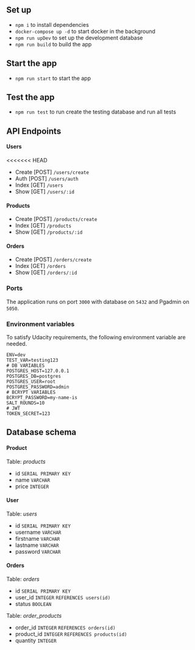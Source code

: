 ## Set up

- `npm i` to install dependencies
- `docker-compose up -d` to start docker in the background
- `npm run upDev` to set up the development database
- `npm run build` to build the app

## Start the app
- `npm run start` to start the app


## Test the app

- `npm run test` to run create the testing database and run all tests

## API Endpoints

#### Users
<<<<<<< HEAD
- Create [POST] `/users/create`  
- Auth [POST] `/users/auth`  
- Index [GET] `/users`  
- Show [GET] `/users/:id`  

#### Products
- Create [POST] `/products/create`  
- Index [GET] `/products` 
- Show [GET] `/products/:id` 

#### Orders
- Create [POST] `/orders/create`  
- Index [GET] `/orders`  
- Show [GET] `/orders/:id`  

### Ports
The application runs on port `3000` with database on `5432` and Pgadmin on `5050`.

### Environment variables 
To satisfy Udacity requirements, the following environment variable are needed.
```
ENV=dev
TEST_VAR=testing123
# DB VARIABLES
POSTGRES_HOST=127.0.0.1
POSTGRES_DB=postgres
POSTGRES_USER=root
POSTGRES_PASSWORD=admin
# BCRYPT VARIABLES
BCRYPT_PASSWORD=my-name-is
SALT_ROUNDS=10
# JWT
TOKEN_SECRET=123
```
## Database schema
#### Product
Table: *products*
- id `SERIAL PRIMARY KEY`
- name `VARCHAR`
- price `INTEGER`

#### User
Table: *users*
- id `SERIAL PRIMARY KEY`
- username `VARCHAR`
- firstname `VARCHAR`
- lastname `VARCHAR`
- password `VARCHAR`

#### Orders
Table: *orders*
- id `SERIAL PRIMARY KEY`
- user_id `INTEGER` `REFERENCES users(id)`
- status `BOOLEAN`

Table: *order_products*
- order_id `INTEGER` `REFERENCES orders(id)` 
- product_id `INTEGER` `REFERENCES products(id)`
- quantity `INTEGER`

